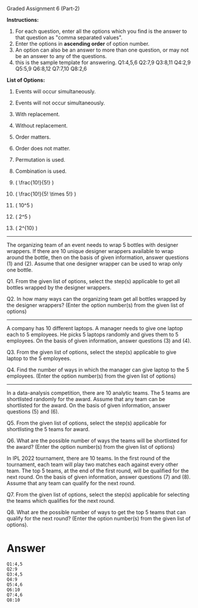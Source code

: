 Graded Assignment 6 (Part-2)

**Instructions:**
1. For each question, enter all the options which you find is the answer to that question as "comma separated values".
2. Enter the options in **ascending order** of option number.
3. An option can also be an answer to more than one question, or may not be an answer to any of the questions.
4. this is the sample template for answering.
Q1:4,5,6
Q2:7,9
Q3:8,11
Q4:2,9
Q5:5,9
Q6:8,12
Q7:7,10
Q8:2,6

**List of Options:**
1. Events will occur simultaneously.  
2. Events will not occur simultaneously.  
3. With replacement.  
4. Without replacement.  
5. Order matters.  
6. Order does not matter.  
7. Permutation is used.  
8. Combination is used.  

9. \( \frac{10!}{5!} \)  
10. \( \frac{10!}{5! \times 5!} \)  
11. \( 10^5 \)  
12. \( 2^5 \)  
13. \( 2^{10} \)  

---

The organizing team of an event needs to wrap 5 bottles with designer wrappers. If there are 10 unique designer wrappers available to wrap around the bottle, then on the basis of given information, answer questions (1) and (2). Assume that one designer wrapper can be used to wrap only one bottle.

Q1. From the given list of options, select the step(s) applicable to get all bottles wrapped by the designer wrappers.  

Q2. In how many ways can the organizing team get all bottles wrapped by the designer wrappers? (Enter the option number(s) from the given list of options)  

---

A company has 10 different laptops. A manager needs to give one laptop each to 5 employees. He picks 5 laptops randomly and gives them to 5 employees. On the basis of given information, answer questions (3) and (4).  

Q3. From the given list of options, select the step(s) applicable to give laptop to the 5 employees.  

Q4. Find the number of ways in which the manager can give laptop to the 5 employees. (Enter the option number(s) from the given list of options)  

---

In a data-analysis competition, there are 10 analytic teams. The 5 teams are shortlisted randomly for the award. Assume that any team can be shortlisted for the award. On the basis of given information, answer questions (5) and (6).  

Q5. From the given list of options, select the step(s) applicable for shortlisting the 5 teams for award.

Q6. What are the possible number of ways the teams will be shortlisted for the award? (Enter the option number(s) from the given list of options)

In IPL 2022 tournament, there are 10 teams. In the first round of the tournament, each team will play two matches each against every other team. The top 5 teams, at the end of the first round, will be qualified for the next round. On the basis of given information, answer questions (7) and (8). Assume that any team can qualify for the next round.

Q7. From the given list of options, select the step(s) applicable for selecting the teams which qualifies for the next round.

Q8. What are the possible number of ways to get the top 5 teams that can qualify for the next round? (Enter the option number(s) from the given list of options).




# Answer
```
Q1:4,5
Q2:9
Q3:4,5
Q4:9
Q5:4,6
Q6:10
Q7:4,6
Q8:10
```
